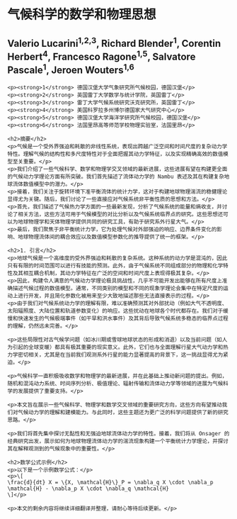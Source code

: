 <html>
<head>
    <meta charset="UTF-8">
    <title>气候科学的数学和物理思想</title>
    <script type="text/javascript" async
      src="https://cdnjs.cloudflare.com/ajax/libs/mathjax/2.7.7/MathJax.js?config=TeX-AMS_CHTML">
    </script>
</head>
<body>
    <h1>气候科学的数学和物理思想</h1>
    <h2>Valerio Lucarini<sup>1,2,3</sup>, Richard Blender<sup>1</sup>, Corentin Herbert<sup>4</sup>, Francesco Ragone<sup>1,5</sup>, Salvatore Pascale<sup>1</sup>, Jeroen Wouters<sup>1,6</sup></h2>
    
    <p><strong>1</strong> 德国汉堡大学气象研究所气候校园，德国汉堡</p>
    <p><strong>2</strong> 英国雷丁大学数学与统计学院，英国雷丁</p>
    <p><strong>3</strong> 雷丁大学气候系统研究沃克研究所，英国雷丁</p>
    <p><strong>4</strong> 美国科罗拉多州博尔德国家大气研究中心</p>
    <p><strong>5</strong> 德国汉堡大学海洋学研究所气候校园，德国汉堡</p>
    <p><strong>6</strong> 法国里昂高等师范学校物理实验室，法国里昂</p>
    
    <h2>摘要</h2>
    <p>气候是一个受外界强迫和耗散的非线性系统，表现出跨越广泛空间和时间尺度的复杂动力学特性。理解气候的结构性和多尺度特性对于全面把握其动力学特征，以及实现精确高效的数值模型至关重要。</p>
    <p>我们介绍了一些气候科学、数学和物理学交叉领域的最新进展，这些进展有望在构建更全面的气候动力学理论方面有所突破。我们首先描述了流体动力学的 Nambu 表述及其在构建复杂地球流体数值模型中的潜力。</p>
    <p>接着，我们关注于旋转环境下准平衡流体的统计力学，这对于构建地球物理湍流的稳健理论显得尤为关键。随后，我们讨论了一些直接应对气候系统非平衡性质的思想和方法。</p>
    <p>首先，我们描述了气候热力学方面的一些最新发现，分析了气候系统的能量和熵收支，并讨论了相关方法，这些方法可用于气候模型的对比分析以及气候系统临界点的研究。这些思想还可以为地球物理学和天体物理学提供共同的研究工具，有助于研究系外行星大气。</p>
    <p>最后，我们聚焦于非平衡统计力学，它为处理气候对外部强迫的响应、边界条件变化的影响、地球物理流体间的耦合效应以及数值模型参数化的推导提供了统一的框架。</p>
    
    <h2>1. 引言</h2>
    <p>地球气候是一个高维度的受外界强迫和耗散的复杂系统。这种系统的动力学是混沌的，因此只有有限的时间范围可以进行有技能的预测。此外，由于气候系统不同组成部分的物理和化学特性及其相互耦合机制，其动力学特征在广泛的空间和时间尺度上表现得极其复杂。</p>
    <p>因此，构建令人满意的气候动力学理论极具挑战性，几乎不可能开发出能够在所有尺度上准确描述气候过程的数值模型。通常，不同类别的模型和不同的现象学理论会集中在特定尺度的运动上进行开发，并且简化参数化被用来至少大致地描述那些无法直接表示的过程。</p>
    <p>由于我们对气候系统动力学的理解有限，难以准确预测其对外部扰动（例如大气不透明度、太阳辐照度、大陆位置和轨道参数变化）的响应。这些扰动在地球各个时代都存在。我们对于缓慢和快速发生的气候极端事件（如干旱和洪水事件）及其背后导致气候系统多稳态的临界点过程的理解，仍然远未完善。</p>
    
    <p>这些局限性对古气候学问题（如冰川期或雪球地球状态的形成和消退）以及当前问题（如人为引起的全球变暖）都具有极其重要的现实意义。此外，它们也与全面理解行星大气动力学和热力学密切相关，尤其是在当前我们观测系外行星的能力显著提高的背景下，这一挑战显得尤为紧迫。</p>
    
    <p>气候科学一直积极吸收数学和物理学的最新进展，并在此基础上推动新问题的提出。例如，随机和混沌动力系统、时间序列分析、极值理论、辐射传输和流体动力学等领域的进展为气候科学的发展提供了重要支持。</p>
    
    <p>本文旨在展示一些气候科学、物理学和数学交叉领域的重要研究方向，这些方向有望推动我们对气候动力学的理解和建模能力。与此同时，这些主题还为更广泛的科学问题提供了新的研究思路。</p>
    
    <p>我们将首先集中探讨无黏性和无强迫地球流体动力学的特性。接着，我们将从 Onsager 的经典研究出发，展示如何为地球物理流体动力学的湍流现象构建一个平衡统计力学理论，并探讨其在解释观测到的气候现象中的重要性。</p>
    
    <h2>数学公式示例</h2>
    <p>以下是一个示例数学公式：</p>
    <p>\[
    \frac{d}{dt} X = \{X, \mathcal{H}\}_P = \nabla_q X \cdot \nabla_p \mathcal{H} - \nabla_p X \cdot \nabla_q \mathcal{H}
    \]</p>
    
    <p>本文的剩余内容将继续详细翻译并整理，请耐心等待后续更新。</p>
</body>
</html>
